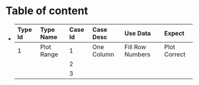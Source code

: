 # Table of content

* | Type Id | Type Name | Case Id | Case Desc | Use Data | Expect |
  | :--- | :--- | :--- | :--- | :--- | :--- |
  | 1 | Plot Range | 1 | One Column | Fill Row Numbers | Plot Correct |
  |  |  | 2 |  |  |  |
  |  |  | 3 |  |  |  |



